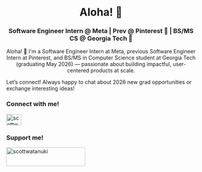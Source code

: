 <h1 align="center">Aloha! 🌴</h1>
<h3 align="center">Software Engineer Intern @ Meta | Prev @ Pinterest 📌 | BS/MS CS @ Georgia Tech 🐝</h3>

<p align="middle">Aloha! 🤙 I'm a Software Engineer Intern at Meta, previous Software Engineer Intern at Pinterest, and BS/MS in Computer Science student at Georgia Tech (graduating May 2026) — passionate about building impactful, user-centered products at scale.

Let’s connect! Always happy to chat about 2026 new grad opportunities or exchange interesting ideas!

<h3 align="left">Connect with me!</h3>
<p align="left">
<a href="https://linkedin.com/in/scottwatanuki" target="blank"><img align="center" src="https://raw.githubusercontent.com/rahuldkjain/github-profile-readme-generator/master/src/images/icons/Social/linked-in-alt.svg" alt="scottwatanuki" height="30" width="40" /></a>
</p>

<h3 align="left">Support me!</h3>
<p><a href="https://www.buymeacoffee.com/scottwatanuki"> <img align="left" src="https://cdn.buymeacoffee.com/buttons/v2/default-yellow.png" height="50" width="210" alt="scottwatanuki" /></a></p><br><br>
